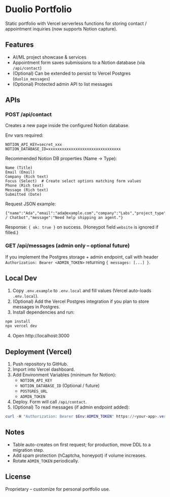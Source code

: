 # Duolio Portfolio

Static portfolio with Vercel serverless functions for storing contact / appointment inquiries (now supports Notion capture).

## Features
- AI/ML project showcase & services
- Appointment form saves submissions to a Notion database (via `/api/contact`)
- (Optional) Can be extended to persist to Vercel Postgres (`duolio_messages`)
- (Optional) Protected admin API to list messages

## APIs
### POST /api/contact
Creates a new page inside the configured Notion database.

Env vars required:
```
NOTION_API_KEY=secret_xxx
NOTION_DATABASE_ID=xxxxxxxxxxxxxxxxxxxxxxxxxxxxxxxx
```
Recommended Notion DB properties (Name → Type):
```
Name (Title)
Email (Email)
Company (Rich text)
Focus (Select)  # Create select options matching form values
Phone (Rich text)
Message (Rich text)
Submitted (Date)
```
Request JSON example:
```
{"name":"Ada","email":"ada@example.com","company":"Labs","project_type":"LLM / Chatbot","message":"Need help shipping an agent."}
```
Response: `{ ok: true }` on success. (Honeypot field `website` is ignored if filled.)

### GET /api/messages (admin only – optional future)
If you implement the Postgres storage + admin endpoint, call with header `Authorization: Bearer <ADMIN_TOKEN>` returning `{ messages: [...] }`.

## Local Dev
1. Copy `.env.example` to `.env.local` and fill values (Vercel auto-loads `.env.local`).
2. (Optional) Add the Vercel Postgres integration if you plan to store messages in Postgres.
3. Install dependencies and run:
```powershell
npm install
npx vercel dev
```
4. Open http://localhost:3000

## Deployment (Vercel)
1. Push repository to GitHub.
2. Import into Vercel dashboard.
3. Add Environment Variables (minimum for Notion):
   - `NOTION_API_KEY`
   - `NOTION_DATABASE_ID`
   (Optional / future)
   - `POSTGRES_URL`
   - `ADMIN_TOKEN`
4. Deploy. Form will call `/api/contact`.
5. (Optional) To read messages (if admin endpoint added):
```powershell
curl -H "Authorization: Bearer $Env:ADMIN_TOKEN" https://<your-app>.vercel.app/api/messages
```

## Notes
- Table auto-creates on first request; for production, move DDL to a migration step.
- Add spam protection (hCaptcha, honeypot) if volume increases.
- Rotate `ADMIN_TOKEN` periodically.

## License
Proprietary – customize for personal portfolio use.